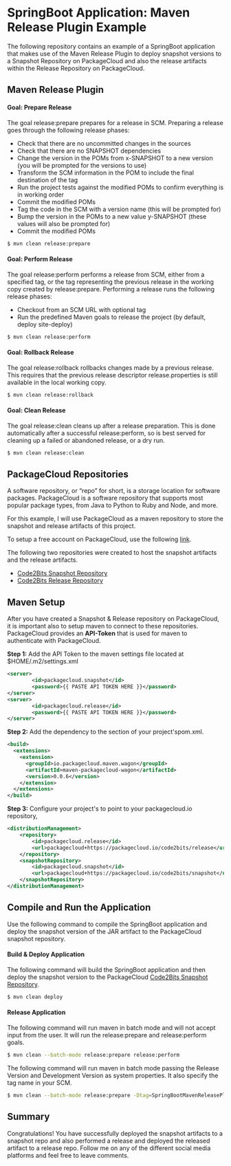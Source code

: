 # SpringBoot Application: Maven Release Plugin Example
The following repository contains an example of a SpringBoot application that makes use of the Maven Release Plugin to deploy snapshot versions to a Snapshot Repository on PackageCloud and also the release artifacts within the Release Repository on PackageCloud. 

## Maven Release Plugin

#### Goal: Prepare Release
The goal release:prepare prepares for a release in SCM. Preparing a release goes through the following release phases: 
* Check that there are no uncommitted changes in the sources
* Check that there are no SNAPSHOT dependencies
* Change the version in the POMs from x-SNAPSHOT to a new version (you will be prompted for the versions to use)
* Transform the SCM information in the POM to include the final destination of the tag
* Run the project tests against the modified POMs to confirm everything is in working order
* Commit the modified POMs
* Tag the code in the SCM with a version name (this will be prompted for)
* Bump the version in the POMs to a new value y-SNAPSHOT (these values will also be prompted for)
* Commit the modified POMs 

```bash
$ mvn clean release:prepare
```

#### Goal: Perform Release
The goal release:perform performs a release from SCM, either from a specified tag, or the tag representing the previous release in the working copy created by release:prepare. Performing a release runs the following release phases:
* Checkout from an SCM URL with optional tag
* Run the predefined Maven goals to release the project (by default, deploy site-deploy)

```bash
$ mvn clean release:perform
```

#### Goal: Rollback Release
The goal release:rollback rollbacks changes made by a previous release. This requires that the previous release descriptor release.properties is still available in the local working copy.

```bash
$ mvn clean release:rollback
```

#### Goal: Clean Release
The goal release:clean cleans up after a release preparation. This is done automatically after a successful release:perform, so is best served for cleaning up a failed or abandoned release, or a dry run.

```bash
$ mvn clean release:clean
```

## PackageCloud Repositories
A software repository, or “repo” for short, is a storage location for software packages. PackageCloud is a software repository that supports most popular package types, from Java to Python to Ruby and Node, and more. 

For this example, I will use PackageCloud as a maven repository to store the snapshot and release artifacts of this project.

To setup a free account on PackageCloud, use the following [link][0].

The following two repositories were created to host the snapshot artifacts and the release artifacts.
* [Code2Bits Snapshot Repository][1] 
* [Code2Bits Release Repository][2] 

## Maven Setup
After you have created a Snapshot & Release repository on PackageCloud, it is important also to setup maven to connect to these repositories. PackageCloud provides an **API-Token** that is used for maven to authenticate with PackageCloud.

**Step 1:** Add the API Token to the maven settings file located at $HOME/.m2/settings.xml
```xml
<server>
        <id>packagecloud.snapshot</id>
        <password>{{ PASTE API TOKEN HERE }}</password>
</server>
<server>
        <id>packagecloud.release</id>
        <password>{{ PASTE API TOKEN HERE }}</password>
</server>
```

**Step 2:** Add the dependency to the <build/> section of your project'spom.xml.
```xml
<build>
  <extensions>
    <extension>
      <groupId>io.packagecloud.maven.wagon</groupId>
      <artifactId>maven-packagecloud-wagon</artifactId>
      <version>0.0.6</version>
    </extension>
  </extensions>
</build>
```

**Step 3:** Configure your project's <distributionManagement/> to point to your packagecloud.io repository,
```xml
<distributionManagement>
    <repository>
        <id>packagecloud.release</id>
        <url>packagecloud+https://packagecloud.io/code2bits/release</url>
    </repository>
    <snapshotRepository>
        <id>packagecloud.snapshot</id>
        <url>packagecloud+https://packagecloud.io/code2bits/snapshot</url>
    </snapshotRepository>
</distributionManagement>
```

## Compile and Run the Application
Use the following command to compile the SpringBoot application and deploy the snapshot version of the JAR artifact to the PackageCloud snapshot repository. 

#### Build & Deploy Application

The following command will build the SpringBoot application and then deploy the snapshot version to the PackageCloud [Code2Bits Snapshot Repository][1].
```bash
$ mvn clean deploy
```

#### Release Application

The following command will run maven in batch mode and will not accept input from the user. It will run the release:prepare and release:perform goals.
```bash
$ mvn clean --batch-mode release:prepare release:perform
```

The following command will run maven in batch mode passing the Release Version and Development Version as system properties. It also specify the tag name in your SCM.
```bash
$ mvn clean --batch-mode release:prepare -Dtag=SpringBootMavenReleasePlugin-1.0.0 -DreleaseVersion=1.0.0 -DdevelopmentVersion=1.0.1-SNAPSHOT
```

## Summary
Congratulations! You have successfully deployed the snapshot artifacts to a snapshot repo and also performed a release and deployed the released artifact to a release repo. Follow me on any of the different social media platforms and feel free to leave comments.



[0]:https://packagecloud.io/users/new?plan=free_usage_plan
[1]:https://packagecloud.io/code2bits/snapshot
[2]:https://packagecloud.io/code2bits/release